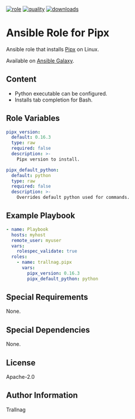 [![role](https://img.shields.io/ansible/role/55573)](https://galaxy.ansible.com/trallnag/pipx)
[![quality](https://img.shields.io/ansible/quality/55573)](https://galaxy.ansible.com/trallnag/pipx)
[![downloads](https://img.shields.io/ansible/role/d/55573?label=downloads)](https://galaxy.ansible.com/trallnag/pipx)

# Ansible Role for Pipx

Ansible role that installs [Pipx][pipx] on Linux.

[pipx]: https://github.com/pypa/pipx

Available on [Ansible Galaxy](https://galaxy.ansible.com/trallnag/pipx).

## Content

* Python executable can be configured.
* Installs tab completion for Bash.

## Role Variables

```yaml
pipx_version:
  default: 0.16.3
  type: raw
  required: false
  description: >-
    Pipx version to install.

pipx_default_python:
  default: python
  type: raw
  required: false
  description: >-
    Overrides default python used for commands.
```

## Example Playbook

```yaml
- name: Playbook
  hosts: myhost
  remote_user: myuser
  vars:
    rolespec_validate: true
  roles:
    - name: trallnag.pipx
      vars:
        pipx_version: 0.16.3
        pipx_default_python: python
```

## Special Requirements

None.

## Special Dependencies

None.

## License

Apache-2.0

## Author Information

Trallnag
